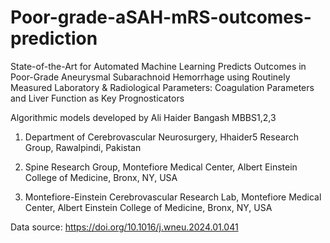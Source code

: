 # Poor-grade-aSAH-mRS-outcomes-prediction


State-of-the-Art for Automated Machine Learning Predicts Outcomes in Poor-Grade Aneurysmal Subarachnoid Hemorrhage using Routinely Measured Laboratory & Radiological Parameters: Coagulation Parameters and Liver Function as Key Prognosticators

Algorithmic models developed by Ali Haider Bangash MBBS1,2,3

1. Department of Cerebrovascular Neurosurgery, Hhaider5 Research Group, Rawalpindi, Pakistan

2. Spine Research Group, Montefiore Medical Center, Albert Einstein College of Medicine, Bronx, NY, USA

3. Montefiore-Einstein Cerebrovascular Research Lab, Montefiore Medical Center, Albert Einstein College of Medicine, Bronx, NY, USA

Data source: https://doi.org/10.1016/j.wneu.2024.01.041

